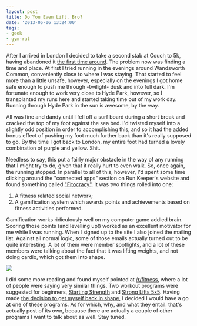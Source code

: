 ```yaml
---
layout: post
title: Do You Even Lift, Bro?
date: '2013-05-06 13:24:00'
tags:
- geek
- gym-rat
---
```


After I arrived in London I decided to take a second stab at Couch to 5k, having abandoned it [the first time around]. The problem now was finding a time and place. At first I tried running in the evenings around Wandsworth Common, conveniently close to where I was staying. That started to feel more than a little unsafe, however, especially on the evenings I got home safe enough to push me through -twilight- dusk and into full dark. I'm fortunate enough to work very close to Hyde Park, however, so I transplanted my runs here and started taking time out of my work day. Running through Hyde Park in the sun is awesome, by the way.

[the first time around]: /2013/04/07/running-the-first-time

All was fine and dandy until I fell off a surf board during a short break and cracked the top of my foot against the sea bed. I'd twisted myself into a slightly odd position in order to accomplishing this, and so it had the added bonus effect of pushing my foot much further back than it's really supposed to go. By the time I got back to London, my entire foot had turned a lovely combination of purple and yellow. Shit.

<!-- More -->

Needless to say, this put a fairly major obstacle in the way of any running that I might try to do, given that it really hurt to even walk. So, once again, the running stopped. In parallel to all of this, however, I'd spent some time clicking around the "connected apps" section on Run Keeper's website and found something called ["Fitocracy"]. It was two things rolled into one:

["Fitocracy"]: https://www.fitocracy.com

1. A fitness related social network;
2. A gamification system which awards points and achievements based on fitness activities performed.

Gamification works ridiculously well on my computer game addled brain. Scoring those points (and levelling up!) worked as an excellent motivator for me while I was running. When I signed up to the site I also joined the mailing list. Against all normal logic, some of those emails actually turned out to be quite interesting. A lot of them were member spotlights, and a lot of these members were talking about the fact that it was lifting weights, and not doing cardio, which got them into shape.

<p class="wide">
<img src="http://images.harveynick.com/2013-05-06-do-you-even-lift-oversight.jpg"/>
</p>

I did some more reading and found myself pointed at [/r/fitness], where a lot of people were saying very similar things. Two workout programs were suggested for beginners, [Starting Strength] and [Strong Lifts 5x5]. Having made [the decision to get myself back in shape], I decided I would have a go at one of these programs. As for which, why, and what they entail: that's actually post of its own, because there are actually a couple of other programs I want to talk about as well. Stay tuned.

[/r/fitness]: http://reddit.com/r/fitness
[Starting Strength]: http://startingstrength.com/
[Strong Lifts 5x5]: http://stronglifts.com/
[the decision to get myself back in shape]: 2013-04-01-a-fitness-story/
